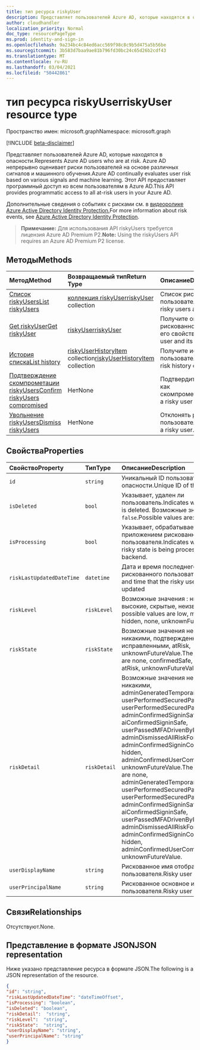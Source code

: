 ```yaml
---
title: тип ресурса riskyUser
description: Представляет пользователей Azure AD, которые находятся в опасности. Azure AD непрерывно оценивает риски пользователей на основе различных сигналов и машинного обучения. Этот API предоставляет программный доступ ко всем пользователям в Azure AD.
author: cloudhandler
localization_priority: Normal
doc_type: resourcePageType
ms.prod: identity-and-sign-in
ms.openlocfilehash: 9a234bc4c84ed6acc569f98c8c9b5d475a5b56be
ms.sourcegitcommit: 3b583d7baa9ae81b796fd30bc24c65d26b2cdf43
ms.translationtype: MT
ms.contentlocale: ru-RU
ms.lasthandoff: 03/04/2021
ms.locfileid: "50442861"
---
```

# <a name="riskyuser-resource-type"></a><span data-ttu-id="f7ff4-105">тип ресурса riskyUser</span><span class="sxs-lookup"><span data-stu-id="f7ff4-105">riskyUser resource type</span></span>

<span data-ttu-id="f7ff4-106">Пространство имен: microsoft.graph</span><span class="sxs-lookup"><span data-stu-id="f7ff4-106">Namespace: microsoft.graph</span></span>

[!INCLUDE [beta-disclaimer](../../includes/beta-disclaimer.md)]

<span data-ttu-id="f7ff4-107">Представляет пользователей Azure AD, которые находятся в опасности.</span><span class="sxs-lookup"><span data-stu-id="f7ff4-107">Represents Azure AD users who are at risk.</span></span> <span data-ttu-id="f7ff4-108">Azure AD непрерывно оценивает риски пользователей на основе различных сигналов и машинного обучения.</span><span class="sxs-lookup"><span data-stu-id="f7ff4-108">Azure AD continually evaluates user risk based on various signals and machine learning.</span></span> <span data-ttu-id="f7ff4-109">Этот API предоставляет программный доступ ко всем пользователям в Azure AD.</span><span class="sxs-lookup"><span data-stu-id="f7ff4-109">This API provides programmatic access to all at-risk users in your Azure AD.</span></span>

<span data-ttu-id="f7ff4-110">Дополнительные сведения о событиях с рисками см. в [видеоролике Azure Active Directory Identity Protection.](/azure/active-directory/identity-protection/overview-identity-protection)</span><span class="sxs-lookup"><span data-stu-id="f7ff4-110">For more information about risk events, see [Azure Active Directory Identity Protection](/azure/active-directory/identity-protection/overview-identity-protection).</span></span>

><span data-ttu-id="f7ff4-111">**Примечание:** Для использования API riskyUsers требуется лицензия Azure AD Premium P2.</span><span class="sxs-lookup"><span data-stu-id="f7ff4-111">**Note:** Using the riskyUsers API requires an Azure AD Premium P2 license.</span></span>

## <a name="methods"></a><span data-ttu-id="f7ff4-112">Методы</span><span class="sxs-lookup"><span data-stu-id="f7ff4-112">Methods</span></span>

| <span data-ttu-id="f7ff4-113">Метод</span><span class="sxs-lookup"><span data-stu-id="f7ff4-113">Method</span></span>   | <span data-ttu-id="f7ff4-114">Возвращаемый тип</span><span class="sxs-lookup"><span data-stu-id="f7ff4-114">Return Type</span></span>|<span data-ttu-id="f7ff4-115">Описание</span><span class="sxs-lookup"><span data-stu-id="f7ff4-115">Description</span></span>|
|:---------------|:--------|:----------|
|[<span data-ttu-id="f7ff4-116">Список riskyUsers</span><span class="sxs-lookup"><span data-stu-id="f7ff4-116">List riskyUsers</span></span>](../api/riskyusers-list.md) | <span data-ttu-id="f7ff4-117">[коллекция riskyUser](riskyuser.md)</span><span class="sxs-lookup"><span data-stu-id="f7ff4-117">[riskyUser](riskyuser.md) collection</span></span>|<span data-ttu-id="f7ff4-118">Список рискованных пользователей и их свойств.</span><span class="sxs-lookup"><span data-stu-id="f7ff4-118">List risky users and their properties.</span></span>|
|[<span data-ttu-id="f7ff4-119">Get riskyUser</span><span class="sxs-lookup"><span data-stu-id="f7ff4-119">Get riskyUser</span></span>](../api/riskyusers-get.md) | [<span data-ttu-id="f7ff4-120">riskyUser</span><span class="sxs-lookup"><span data-stu-id="f7ff4-120">riskyUser</span></span>](riskyuser.md)|<span data-ttu-id="f7ff4-121">Получите определенного рискованного пользователя и его свойства.</span><span class="sxs-lookup"><span data-stu-id="f7ff4-121">Get a specific risky user and its properties.</span></span>|
|[<span data-ttu-id="f7ff4-122">История списка</span><span class="sxs-lookup"><span data-stu-id="f7ff4-122">List history</span></span>](../api/riskyuser-list-history.md) | <span data-ttu-id="f7ff4-123">[riskyUserHistoryItem](riskyuserhistoryitem.md) collection</span><span class="sxs-lookup"><span data-stu-id="f7ff4-123">[riskyUserHistoryItem](riskyuserhistoryitem.md) collection</span></span>|<span data-ttu-id="f7ff4-124">Получите историю рисков пользователя Azure AD.</span><span class="sxs-lookup"><span data-stu-id="f7ff4-124">Get the risk history of an Azure AD user.</span></span>|
|[<span data-ttu-id="f7ff4-125">Подтверждение скомпрометации riskyUsers</span><span class="sxs-lookup"><span data-stu-id="f7ff4-125">Confirm riskyUsers compromised</span></span>](../api/riskyusers-confirmcompromised.md)|<span data-ttu-id="f7ff4-126">Нет</span><span class="sxs-lookup"><span data-stu-id="f7ff4-126">None</span></span> |<span data-ttu-id="f7ff4-127">Подтвердит риск пользователя как скомпрометированного.</span><span class="sxs-lookup"><span data-stu-id="f7ff4-127">Confirm a risky user as compromised.</span></span>|
|[<span data-ttu-id="f7ff4-128">Увольнение riskyUsers</span><span class="sxs-lookup"><span data-stu-id="f7ff4-128">Dismiss riskyUsers</span></span>](../api/riskyusers-dismiss.md)|<span data-ttu-id="f7ff4-129">Нет</span><span class="sxs-lookup"><span data-stu-id="f7ff4-129">None</span></span> | <span data-ttu-id="f7ff4-130">Отклонять риск рискованного пользователя.</span><span class="sxs-lookup"><span data-stu-id="f7ff4-130">Dismiss the risk of a risky user.</span></span>|

## <a name="properties"></a><span data-ttu-id="f7ff4-131">Свойства</span><span class="sxs-lookup"><span data-stu-id="f7ff4-131">Properties</span></span>

| <span data-ttu-id="f7ff4-132">Свойство</span><span class="sxs-lookup"><span data-stu-id="f7ff4-132">Property</span></span>   | <span data-ttu-id="f7ff4-133">Тип</span><span class="sxs-lookup"><span data-stu-id="f7ff4-133">Type</span></span>|<span data-ttu-id="f7ff4-134">Описание</span><span class="sxs-lookup"><span data-stu-id="f7ff4-134">Description</span></span>|
|:---------------|:--------|:----------|
|`id`|`string`|<span data-ttu-id="f7ff4-135">Уникальный ID пользователя в опасности.</span><span class="sxs-lookup"><span data-stu-id="f7ff4-135">Unique ID of the user at risk.</span></span>|
|`isDeleted`|`bool`|<span data-ttu-id="f7ff4-136">Указывает, удален ли пользователь.</span><span class="sxs-lookup"><span data-stu-id="f7ff4-136">Indicates whether the user is deleted.</span></span> <span data-ttu-id="f7ff4-137">Возможные значения: `true`, `false`.</span><span class="sxs-lookup"><span data-stu-id="f7ff4-137">Possible values are: `true`, `false`.</span></span>|
|`isProcessing`|`bool`|<span data-ttu-id="f7ff4-138">Указывает, обрабатывается ли приложением рискованное состояние пользователя.</span><span class="sxs-lookup"><span data-stu-id="f7ff4-138">Indicates whether a user's risky state is being processed by the backend.</span></span>|
|`riskLastUpdatedDateTime`|`datetime`|<span data-ttu-id="f7ff4-139">Дата и время последнего обновления рискованного пользователя</span><span class="sxs-lookup"><span data-stu-id="f7ff4-139">The date and time that the risky user was last updated</span></span>|
|`riskLevel`|`riskLevel`| <span data-ttu-id="f7ff4-140">Возможные значения : низкие, средние, высокие, скрытые, неизвестные.</span><span class="sxs-lookup"><span data-stu-id="f7ff4-140">The possible values are low, medium, high, hidden, none, unknownFutureValue.</span></span>  |
|`riskState`|`riskState`| <span data-ttu-id="f7ff4-141">Возможные значения не являются никакими, подтвержденнымиSafe, исправленными, atRisk, unknownFutureValue.</span><span class="sxs-lookup"><span data-stu-id="f7ff4-141">The possible values are none, confirmedSafe, remediated, atRisk, unknownFutureValue.</span></span>  |
|`riskDetail`|`riskDetail`| <span data-ttu-id="f7ff4-142">Возможные значения не являются никакими, adminGeneratedTemporaryPassword, userPerformedSecuredPasswordChange, userPerformedSecuredPasswordReset, adminConfirmedSigninSafe, aiConfirmedSigninSafe, userPassedMFADrivenByRiskBasedPolicy, adminDismissedAllRiskForUser, adminConfirmedSigninCompromised, hidden, adminConfirmedUserCompromised, unknownFutureValue.</span><span class="sxs-lookup"><span data-stu-id="f7ff4-142">The possible values are none, adminGeneratedTemporaryPassword, userPerformedSecuredPasswordChange, userPerformedSecuredPasswordReset, adminConfirmedSigninSafe, aiConfirmedSigninSafe, userPassedMFADrivenByRiskBasedPolicy, adminDismissedAllRiskForUser, adminConfirmedSigninCompromised, hidden, adminConfirmedUserCompromised, unknownFutureValue.</span></span>  |
|`userDisplayName`|`string`|<span data-ttu-id="f7ff4-143">Рискованное имя отображения пользователя.</span><span class="sxs-lookup"><span data-stu-id="f7ff4-143">Risky user display name.</span></span>|
|`userPrincipalName`|`string`|<span data-ttu-id="f7ff4-144">Рискованное основное имя пользователя.</span><span class="sxs-lookup"><span data-stu-id="f7ff4-144">Risky user principal name.</span></span>|

## <a name="relationships"></a><span data-ttu-id="f7ff4-145">Связи</span><span class="sxs-lookup"><span data-stu-id="f7ff4-145">Relationships</span></span>

<span data-ttu-id="f7ff4-146">Отсутствуют.</span><span class="sxs-lookup"><span data-stu-id="f7ff4-146">None.</span></span>

## <a name="json-representation"></a><span data-ttu-id="f7ff4-147">Представление в формате JSON</span><span class="sxs-lookup"><span data-stu-id="f7ff4-147">JSON representation</span></span>

<span data-ttu-id="f7ff4-148">Ниже указано представление ресурса в формате JSON.</span><span class="sxs-lookup"><span data-stu-id="f7ff4-148">The following is a JSON representation of the resource.</span></span>

<!-- {
  "blockType": "resource",
  "optionalProperties": [
    
  ],
  "keyProperty": "id",
  "@odata.type": "microsoft.graph.riskyUser"
}-->

```json
{
"id": "string",
"riskLastUpdatedDateTime": "dateTimeOffset",
"isProcessing": "boolean",
"isDeleted": "boolean",
"riskDetail":  "string",
"riskLevel":  "string",
"riskState":  "string",
"userDisplayName": "string",
"userPrincipalName": "string"
}

```

<!-- uuid: 8fcb5dbc-d5aa-4681-8e31-b001d5168d79
2015-10-25 14:57:30 UTC -->
<!-- {
  "type": "#page.annotation",
  "description": "riskyusers resource",
  "keywords": "",
  "section": "documentation",
  "tocPath": ""
}-->
